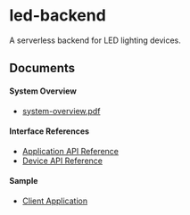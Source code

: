 # led-backend

A serverless backend for LED lighting devices.

## Documents

#### System Overview
- [system-overview.pdf](https://fitzr.github.io/led-backend/system-overview.pdf)

#### Interface References
- [Application API Reference](https://fitzr.github.io/led-backend/app/)
- [Device API Reference](https://fitzr.github.io/led-backend/device/)

#### Sample
- [Client Application](https://fitzr.github.io/led-backend/client-demo/)
